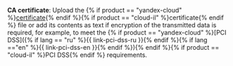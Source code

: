 **CA certificate**: Upload the {% if product == "yandex-cloud" %}[certificate](../../../../../managed-greenplum/operations/connect.md#get-ssl-cert){% endif %}{% if product == "cloud-il" %}certificate{% endif %} file or add its contents as text if encryption of the transmitted data is required, for example, to meet the {% if product == "yandex-cloud" %}[PCI DSS]({% if lang == "ru" %}{{ link-pci-dss-ru }}{% endif %}{% if lang =="en" %}{{ link-pci-dss-en }}{% endif %}){% endif %}{% if product == "cloud-il" %}PCI DSS{% endif %} requirements.
